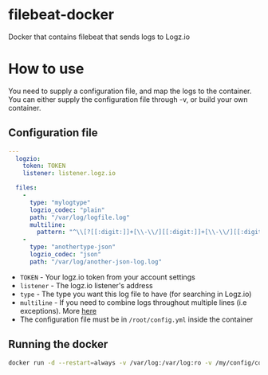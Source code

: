 # filebeat-docker
Docker that contains filebeat that sends logs to Logz.io

# How to use
You need to supply a configuration file, and map the logs to the container.
You can either supply the configuration file through -v, or build your own container.

## Configuration file
```yaml
---
  logzio:
    token: TOKEN
    listener: listener.logz.io

  files:
    -
      type: "mylogtype"
      logzio_codec: "plain"
      path: "/var/log/logfile.log"
      multiline:
        pattern: "^\\[?[[:digit:]]+[\\-\\/][[:digit:]]+[\\-\\/][[:digit:]]+ [[:digit:]]+:[[:digit:]]+:[[:digit:]]+"
    -
      type: "anothertype-json"
      logzio_codec: "json"
      path: "/var/log/another-json-log.log"
```
- `TOKEN` - Your logz.io token from your account settings
- `listener` - The logz.io listener's address
- `type` - The type you want this log file to have (for searching in Logz.io)
- `multiline` - If you need to combine logs throughout multiple lines (i.e exceptions). More [here](https://www.elastic.co/guide/en/beats/filebeat/current/configuration-filebeat-options.html#multiline)
- The configuration file must be in `/root/config.yml` inside the container

## Running the docker
```bash
docker run -d --restart=always -v /var/log:/var/log:ro -v /my/config/config.yml:/root/config.yml logzio/logzio-filebeat
```
